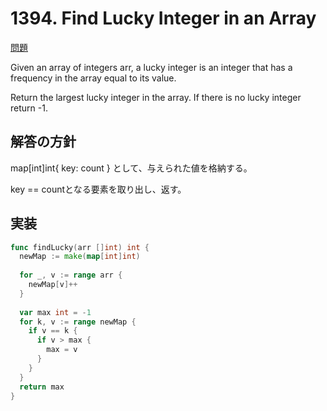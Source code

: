 # 1394. Find Lucky Integer in an Array

[問題](https://leetcode.com/problems/find-lucky-integer-in-an-array/)

Given an array of integers arr, a lucky integer is an integer that has a frequency in the array equal to its value.

Return the largest lucky integer in the array. If there is no lucky integer return -1.


## 解答の方針

map[int]int{
  key: count
}
として、与えられた値を格納する。

key == countとなる要素を取り出し、返す。




## 実装

```go
func findLucky(arr []int) int {
  newMap := make(map[int]int)
  
  for _, v := range arr {
    newMap[v]++
  }
  
  var max int = -1
  for k, v := range newMap {
    if v == k {
      if v > max {
        max = v
      }
    }
  }
  return max
}
```
